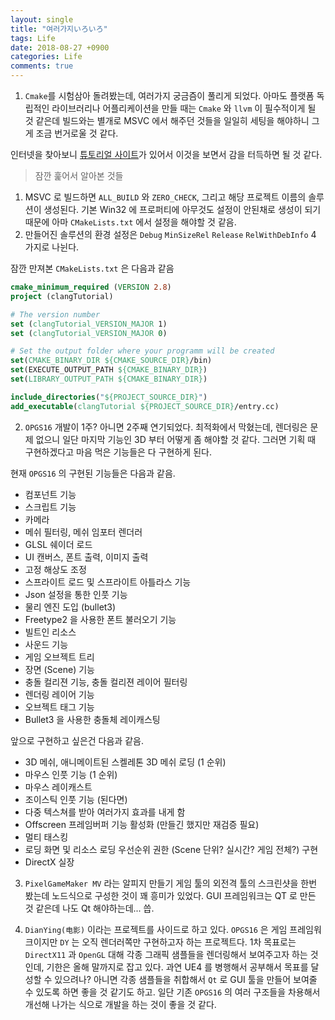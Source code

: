 ```yaml
---
layout: single
title: "여러가지いろいろ"
tags: Life
date: 2018-08-27 +0900
categories: Life
comments: true
---
```

<script 
  type="text/javascript"
  src="http://cdn.mathjax.org/mathjax/latest/MathJax.js?config=TeX-AMS-MML_HTMLorMML">
</script>

1. `Cmake`를 시험삼아 돌려봤는데, 여러가지 궁금즘이 풀리게 되었다. 아마도 플랫폼 독립적인 라이브러리나 어플리케이션을 만들 때는 `Cmake` 와 `llvm` 이 필수적이게 될 것 같은데 빌드와는 별개로 MSVC 에서 해주던 것들을 일일히 세팅을 해야하니 그게 조금 번거로울 것 같다.

인터넷을 찾아보니 [튜토리얼 사이트](https://tuannguyen68.gitbooks.io/learning-cmake-a-beginner-s-guide/content/chap1/chap1.html)가 있어서 이것을 보면서 감을 터득하면 될 것 같다.

> 잠깐 훑어서 알아본 것들
  1. MSVC 로 빌드하면 `ALL_BUILD` 와 `ZERO_CHECK`, 그리고 해당 프로젝트 이름의 솔루션이 생성된다. 기본 Win32 에 프로퍼티에 아무것도 설정이 안된채로 생성이 되기 때문에 아마 `CMakeLists.txt` 에서 설정을 해야할 것 같음.
  2. 만들어진 솔루션의 환경 설정은 `Debug` `MinSizeRel` `Release` `RelWithDebInfo` 4 가지로 나뉜다. 

잠깐 만져본 `CMakeLists.txt` 은 다음과 같음

``` cmake
cmake_minimum_required (VERSION 2.8)
project (clangTutorial)

# The version number
set (clangTutorial_VERSION_MAJOR 1)
set (clangTutorial_VERSION_MAJOR 0)

# Set the output folder where your programm will be created
set(CMAKE_BINARY_DIR ${CMAKE_SOURCE_DIR}/bin)
set(EXECUTE_OUTPUT_PATH ${CMAKE_BINARY_DIR})
set(LIBRARY_OUTPUT_PATH ${CMAKE_BINARY_DIR})

include_directories("${PROJECT_SOURCE_DIR}")
add_executable(clangTutorial ${PROJECT_SOURCE_DIR}/entry.cc)
```

2. `OPGS16` 개발이 1주? 아니면 2주째 연기되었다. 최적화에서 막혔는데, 렌더링은 문제 없으니 일단 마지막 기능인 3D 부터 어떻게 좀 해야할 것 같다. 그러면 기획 때 구현하겠다고 마음 먹은 기능들은 다 구현하게 된다.

현재 `OPGS16` 의 구현된 기능들은 다음과 같음.

* 컴포넌트 기능
* 스크립트 기능
* 카메라
* 메쉬 필터링, 메쉬 임포터 렌더러
* GLSL 쉐이더 로드
* UI 캔버스, 폰트 출력, 이미지 출력
* 고정 해상도 조정
* 스프라이트 로드 및 스프라이트 아틀라스 기능
* Json 설정을 통한 인풋 기능
* 물리 엔진 도입 (bullet3)
* Freetype2 을 사용한 폰트 불러오기 기능
* 빌트인 리소스
* 사운드 기능
* 게임 오브젝트 트리
* 장면 (Scene) 기능
* 충돌 컬리젼 기능, 충돌 컬리젼 레이어 필터링
* 렌더링 레이어 기능
* 오브젝트 태그 기능
* Bullet3 을 사용한 충돌체 레이캐스팅

앞으로 구현하고 싶은건 다음과 같음.

* 3D 메쉬, 애니메이트된 스켈레톤 3D 메쉬 로딩 (1 순위)
* 마우스 인풋 기능 (1 순위)
* 마우스 레이캐스트
* 조이스틱 인풋 기능 (된다면)
* 다중 텍스쳐를 받아 여러가지 효과를 내게 함
* Offscreen 프레임버퍼 기능 활성화 (만들긴 했지만 재검증 필요)
* 멀티 태스킹
* 로딩 화면 및 리소스 로딩 우선순위 권한 (Scene 단위? 실시간? 게임 전체?) 구현
* DirectX 실장

3. `PixelGameMaker MV` 라는 알피지 만들기 게임 툴의 외전격 툴의 스크린샷을 한번 봤는데 노드식으로 구성한 것이 꽤 흥미가 있었다. GUI 프레임워크는 QT 로 만든 것 같은데 나도 Qt 해야하는데... 씁.

4. `DianYing(电影)` 이라는 프로젝트를 사이드로 하고 있다. `OPGS16` 은 게임 프레임워크이지만 `DY` 는 오직 렌더러쪽만 구현하고자 하는 프로젝트다. 1차 목표로는 `DirectX11` 과 `OpenGL` 대해 각종 그래픽 샘플들을 렌더링해서 보여주고자 하는 것인데, 기한은 올해 말까지로 잡고 있다. 과연 UE4 를 병행해서 공부해서 목표를 달성할 수 있으려나?
  아니면 각종 샘플들을 취합해서 `Qt` 로 GUI 툴을 만들어 보여줄 수 있도록 하면 좋을 것 같기도 하고. 일단 기존 `OPGS16` 의 여러 구조들을 차용해서 개선해 나가는 식으로 개발을 하는 것이 좋을 것 같다.